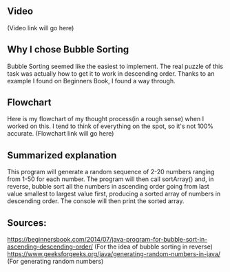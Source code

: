 ## Video
(Video link will go here)

## Why I chose Bubble Sorting
Bubble Sorting seemed like the easiest to implement. The real puzzle of this task was actually how to get it to work in descending order.
Thanks to an example I found on Beginners Book, I found a way through.

## Flowchart
Here is my flowchart of my thought process(in a rough sense) when I worked on this. I tend to think of everything on the spot, so it's not 100% accurate.
(Flowchart link will go here)

## Summarized explanation
This program will generate a random sequence of 2-20 numbers ranging from 1-50 for each number. The program will then call sortArray() and, in reverse, bubble sort all the numbers in ascending order going from last value smallest to largest value first, producing a sorted array of numbers in descending order. The console will then print the sorted array.

## Sources:
https://beginnersbook.com/2014/07/java-program-for-bubble-sort-in-ascending-descending-order/ (For the idea of bubble sorting in reverse)
https://www.geeksforgeeks.org/java/generating-random-numbers-in-java/ (For generating random numbers)
